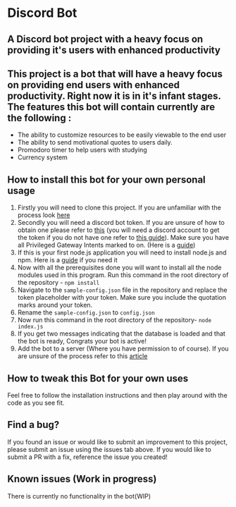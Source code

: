 # Discord Bot

## A Discord bot project with a heavy focus on providing it's users with enhanced productivity

This project is a bot that will have a heavy focus on providing end users with enhanced productivity. Right now it is in it's infant stages. The features this bot will contain currently are the following :
-
- The ability to customize resources to be easily viewable to the end user
- The ability to send motivational quotes to users daily.
- Promodoro timer to help users with studying
- Currency system

## How to install this bot for your own personal usage


1. Firstly you will need to clone this project. If you are unfamiliar with the process look <a href="https://docs.github.com/en/repositories/creating-and-managing-repositories/cloning-a-repository">here</a>
2. Secondly you will need a discord bot token. If you are unsure of how to obtain one please refer to <a href="https://www.writebots.com/discord-bot-token/">this</a> (you will need a discord account to get the token if you do not have one refer to <a href="https://support.discord.com/hc/en-us/articles/360033931551-Getting-Started#h_01H4RR2GE2FAK7DZ5W3765NGVT">this guide</a>). Make sure you have all Privileged Gateway Intents marked to on. (Here is a <a href="https://discordjs.guide/popular-topics/intents.html#privileged-intents">guide<a>)
3. If this is your first node.js application you will need to install node.js and npm. Here is a <a href="https://docs.npmjs.com/downloading-and-installing-node-js-and-npm">guide</a> if you need it  
4. Now with all the prerequisites done you will want to install all the node modules used in this program. Run this command in the root directory of the repository - `npm install`
5. Navigate to the `sample-config.json` file in the repository and replace the token placeholder with your token. Make sure you include the quotation marks around your token.
6. Rename the `sample-config.json` to `config.json`
7. Now run this command in the root directory of the repository- `node index.js`
8. If you get two messages indicating that the database is loaded and that the bot is ready, Congrats your bot is active!
9. Add the bot to a server (Where you have permission to of course). If you are unsure of the process refer to this <a href="https://discordjs.guide/preparations/adding-your-bot-to-servers.html#bot-invite-links">article</a>

## How to tweak this Bot for your own uses

Feel free to follow the installation instructions and then play around with the  code as you see fit.

## Find a bug?

If you found an issue or would like to submit an improvement to this project, please submit an issue using the issues tab above. If you would like to submit a PR with a fix, reference the issue you created!

## Known issues (Work in progress)

There is currently no functionality in the bot(WIP)
